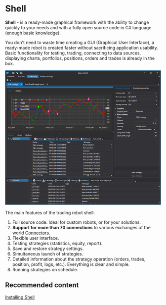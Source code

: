 # Shell

**Shell** \- is a ready\-made graphical framework with the ability to change quickly to your needs and with a fully open source code in C\# language (enough basic knowledge). 

You don't need to waste time creating a GUI (Graphical User Interface), a ready\-made robot is created faster without sacrificing application usability. Basic functionality for testing, trading, connecting to data sources, displaying charts, portfolios, positions, orders and trades is already in the box.

![Shell Title 00](../images/Shell_Title_00.png)

The main features of the trading robot shell:

1. Full source code. Ideal for custom robots, or for your solutions.
2. **Support for more than 70 connections** to various exchanges of the world [Connectors](api/connectors.md).
3. Flexible user interface.
4. Testing strategies (statistics, equity, report).
5. Save and restore strategy settings.
6. Simultaneous launch of strategies.
7. Detailed information about the strategy operation (orders, trades, position, profit, logs, etc.). Everything is clear and simple.
8. Running strategies on schedule.

## Recommended content

[Installing Shell](shell/installing_shell.md)
